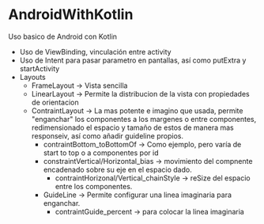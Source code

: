 # AndroidWithKotlin

Uso basico de Android con Kotlin

* Uso de ViewBinding, vinculación entre activity
* Uso de Intent para pasar parametro en pantallas, así como putExtra y startActivity
* Layouts
	* FrameLayout -> Vista sencilla
	* LinearLayout -> Permite la distribucion de la vista con propiedades de orientacion
	* ContraintLayout -> La mas potente e imagino que usada, permite "enganchar" los componentes a los margenes o entre componentes, redimensionado el espacio y tamaño de estos de manera mas responseiv, así como añadir guideline propios.
		* contraintBottom_toBottomOf -> Como ejemplo, pero varía de start to top o a componentes por id
		* constraintVertical/Horizontal_bias -> movimiento del compnente encadenado sobre su eje en el espacio dado.
			* contraintHorizonal/Vertical_chainStyle -> reSize del espacio entre los componentes.
		* GuideLine -> Permite configurar una linea imaginaria para enganchar.
			* contraintGuide_percent -> para colocar la linea imaginaria
